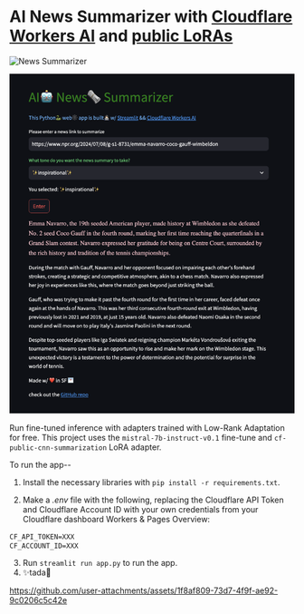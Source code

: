 # AI News Summarizer with [Cloudflare Workers AI](https://ai.cloudflare.com/) and [public LoRAs](https://developers.cloudflare.com/workers-ai/fine-tunes/public-loras/)
![News Summarizer](https://github.com/user-attachments/assets/b1fe20ad-c185-4a59-8744-225ddc25de6d)

![app](app.png)

Run fine-tuned inference with adapters trained with Low-Rank Adaptation for free.
This project uses the `mistral-7b-instruct-v0.1` fine-tune and `cf-public-cnn-summarization` LoRA adapter.

To run the app--
1. Install the necessary libraries with `pip install -r requirements.txt`.

2. Make a <em>.env</em> file with the following, replacing the Cloudflare API Token and Cloudflare Account ID with your own credentials from your Cloudflare dashboard Workers & Pages Overview:
```
CF_API_TOKEN=XXX
CF_ACCOUNT_ID=XXX
```
3. Run `streamlit run app.py` to run the app.
4. ✨tada🎉


https://github.com/user-attachments/assets/1f8af809-73d7-4f9f-ae92-9c0206c5c42e


